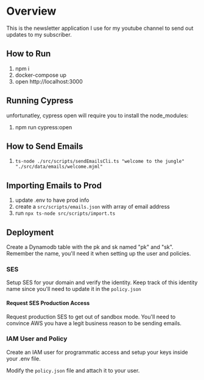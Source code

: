 # Overview

This is the newsletter application I use for my youtube channel to send out updates to my subscriber.

## How to Run

1. npm i
1. docker-compose up
1. open http://localhost:3000

## Running Cypress

unfortunatley, cypress open will require you to install the node_modules:

1. npm run cypress:open

## How to Send Emails

1. `ts-node ./src/scripts/sendEmailsCli.ts "welcome to the jungle" "./src/data/emails/welcome.mjml"`

## Importing Emails to Prod

1. update .env to have prod info
2. create a `src/scripts/emails.json` with array of email address
3. run `npx ts-node src/scripts/import.ts`

## Deployment

Create a Dynamodb table with the pk and sk named "pk" and "sk". Remember the name, you'll need it when setting up the user and policies.

### SES

Setup SES for your domain and verify the identity. Keep track of this identity name since you'll need to update it in the `policy.json`

#### Request SES Production Access

Request production SES to get out of sandbox mode. You'll need to convince AWS you have a legit business reason to be sending emails.

### IAM User and Policy

Create an IAM user for programmatic access and setup your keys inside your .env file.

Modify the `policy.json` file and attach it to your user.
